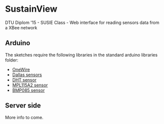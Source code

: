 # SustainView
DTU Diplom '15 - SUSIE Class - Web interface for reading sensors data from a XBee network

## Arduino
The sketches require the following libraries in the standard arduino libraries folder:
- [OneWire](http://www.pjrc.com/teensy/arduino_libraries/OneWire.zip)
- [Dallas sensors](https://github.com/milesburton/Arduino-Temperature-Control-Library/)
- [DHT sensor](https://github.com/adafruit/DHT-sensor-library)
- [MPL115A2 sensor](https://github.com/adafruit/Adafruit_MPL115A2)
- [BMP085 sensor](https://github.com/adafruit/Adafruit-BMP085-Library)

## Server side
More info to come.